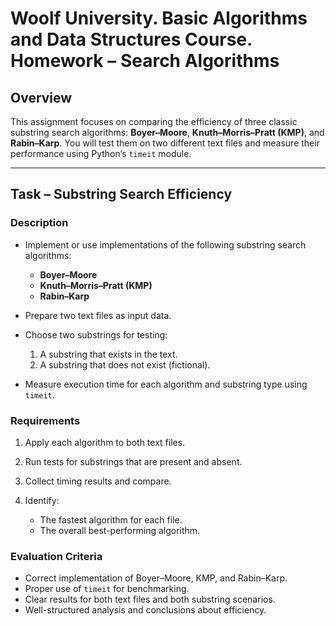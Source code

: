 # Woolf University. Basic Algorithms and Data Structures Course. Homework – Search Algorithms

## Overview

This assignment focuses on comparing the efficiency of three classic substring search algorithms: **Boyer–Moore**, **Knuth–Morris–Pratt (KMP)**, and **Rabin–Karp**. You will test them on two different text files and measure their performance using Python’s `timeit` module.

---

## Task – Substring Search Efficiency

### Description

* Implement or use implementations of the following substring search algorithms:

  * **Boyer–Moore**
  * **Knuth–Morris–Pratt (KMP)**
  * **Rabin–Karp**
* Prepare two text files as input data.
* Choose two substrings for testing:

  1. A substring that exists in the text.
  2. A substring that does not exist (fictional).
* Measure execution time for each algorithm and substring type using `timeit`.

### Requirements

1. Apply each algorithm to both text files.
2. Run tests for substrings that are present and absent.
3. Collect timing results and compare.
4. Identify:

   * The fastest algorithm for each file.
   * The overall best-performing algorithm.

### Evaluation Criteria

* Correct implementation of Boyer–Moore, KMP, and Rabin–Karp.
* Proper use of `timeit` for benchmarking.
* Clear results for both text files and both substring scenarios.
* Well-structured analysis and conclusions about efficiency.
